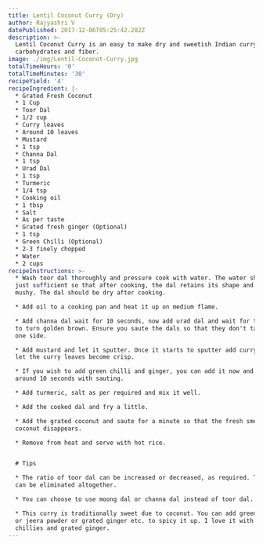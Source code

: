 ```yaml
---
title: Lentil Coconut Curry (Dry)
author: Rajyashri V
datePublished: 2017-12-06T05:25:42.282Z
description: >-
  Lentil Coconut Curry is an easy to make dry and sweetish Indian curry rich in
  carbohydrates and fiber.
image: ./img/Lentil-Coconut-Curry.jpg
totalTimeHours: '0'
totalTimeMinutes: '30'
recipeYield: '4'
recipeIngredient: |-
  * Grated Fresh Coconut
  * 1 Cup
  * Toor Dal
  * 1/2 cup
  * Curry leaves
  * Around 10 leaves
  * Mustard
  * 1 tsp
  * Channa Dal
  * 1 tsp
  * Urad Dal
  * 1 tsp
  * Turmeric
  * 1/4 tsp
  * Cooking oil
  * 1 tbsp
  * Salt
  * As per taste
  * Grated fresh ginger (Optional)
  * 1 tsp
  * Green Chilli (Optional)
  * 2-3 finely chopped
  * Water
  * 2 cups
recipeInstructions: >-
  * Wash toor dal thoroughly and pressure cook with water. The water should be
  just sufficient so that after cooking, the dal retains its shape and is not
  mushy. The dal should be dry after cooking.

  * Add oil to a cooking pan and heat it up on medium flame.

  * Add channa dal wait for 10 seconds, now add urad dal and wait for the dals
  to turn golden brown. Ensure you saute the dals so that they don't tar up on
  one side.

  * Add mustard and let it sputter. Once it starts to sputter add curry leaves,
  let the curry leaves become crisp.

  * If you wish to add green chilli and ginger, you can add it now and wait for
  around 10 seconds with sauting.

  * Add turmeric, salt as per required and mix it well.

  * Add the cooked dal and fry a little.

  * Add the grated coconut and saute for a minute so that the fresh smell of the
  coconut disappears.

  * Remove from heat and serve with hot rice.


  # Tips

  * The ratio of toor dal can be increased or decreased, as required. The dal
  can be eliminated altogether.

  * You can choose to use moong dal or channa dal instead of toor dal.

  * This curry is traditionally sweet due to coconut. You can add green chillies
  or jeera powder or grated ginger etc. to spicy it up. I love it with green
  chillies and grated ginger.
---
```




